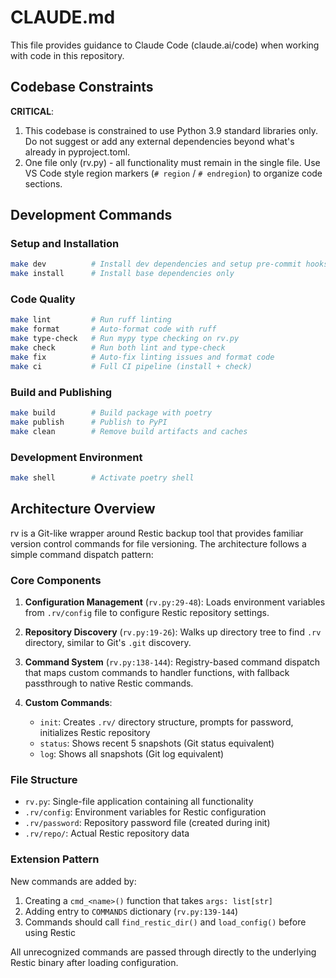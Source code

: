 # CLAUDE.md

This file provides guidance to Claude Code (claude.ai/code) when working with code in this repository.

## Codebase Constraints
**CRITICAL**:
1. This codebase is constrained to use Python 3.9 standard libraries only. Do not suggest or add any external dependencies beyond what's already in pyproject.toml.
2. One file only (rv.py) - all functionality must remain in the single file. Use VS Code style region markers (`# region` / `# endregion`) to organize code sections.

## Development Commands

### Setup and Installation
```bash
make dev          # Install dev dependencies and setup pre-commit hooks
make install      # Install base dependencies only
```

### Code Quality
```bash
make lint         # Run ruff linting
make format       # Auto-format code with ruff
make type-check   # Run mypy type checking on rv.py
make check        # Run both lint and type-check
make fix          # Auto-fix linting issues and format code
make ci           # Full CI pipeline (install + check)
```

### Build and Publishing
```bash
make build        # Build package with poetry
make publish      # Publish to PyPI
make clean        # Remove build artifacts and caches
```

### Development Environment
```bash
make shell        # Activate poetry shell
```

## Architecture Overview

rv is a Git-like wrapper around Restic backup tool that provides familiar version control commands for file versioning. The architecture follows a simple command dispatch pattern:

### Core Components

1. **Configuration Management** (`rv.py:29-48`): Loads environment variables from `.rv/config` file to configure Restic repository settings.

2. **Repository Discovery** (`rv.py:19-26`): Walks up directory tree to find `.rv` directory, similar to Git's `.git` discovery.

3. **Command System** (`rv.py:138-144`): Registry-based command dispatch that maps custom commands to handler functions, with fallback passthrough to native Restic commands.

4. **Custom Commands**:
   - `init`: Creates `.rv/` directory structure, prompts for password, initializes Restic repository
   - `status`: Shows recent 5 snapshots (Git status equivalent)
   - `log`: Shows all snapshots (Git log equivalent)

### File Structure
- `rv.py`: Single-file application containing all functionality
- `.rv/config`: Environment variables for Restic configuration
- `.rv/password`: Repository password file (created during init)
- `.rv/repo/`: Actual Restic repository data

### Extension Pattern
New commands are added by:
1. Creating a `cmd_<name>()` function that takes `args: list[str]`
2. Adding entry to `COMMANDS` dictionary (`rv.py:139-144`)
3. Commands should call `find_restic_dir()` and `load_config()` before using Restic

All unrecognized commands are passed through directly to the underlying Restic binary after loading configuration.
